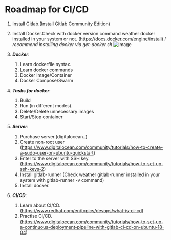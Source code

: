 # Roadmap for CI/CD

1. Install Gitlab.(Install Gitlab Community Edition)

2. Install Docker.Check with docker version command weather docker installed in your system or not. (https://docs.docker.com/engine/install)
   _I recommend installing docker via get-docker.sh_
   ![image](https://user-images.githubusercontent.com/57385309/145665915-23cd86e4-9a30-4b1e-8711-9e4e242119d5.png)
   

3. **_Docker_**:

   1. Learn dockerfile syntax.
   2. Learn docker commands
   3. Docker Image/Container
   4. Docker Compose/Swarm
  
4. **_Tasks for docker_**:

   1. Build
   2. Run (in different modes).
   3. Delete/Delete unnecessary images
   5. Start/Stop container

5. **_Server_**:
 
   1. Purchase server.(digitalocean..)
   2. Create non-root user (https://www.digitalocean.com/community/tutorials/how-to-create-a-sudo-user-on-ubuntu-quickstart)
   3. Enter to the server with SSH key.(https://www.digitalocean.com/community/tutorials/how-to-set-up-ssh-keys-2)
   4. Install gitlab-runner (Check weather gitlab-runner installed in your system with gitlab-runner -v command)
   5. Install docker.

6. **_CI/CD_**:
   
   1. Learn about CI/CD. (https://www.redhat.com/en/topics/devops/what-is-ci-cd)
   2. Practise CI/CD.(https://www.digitalocean.com/community/tutorials/how-to-set-up-a-continuous-deployment-pipeline-with-gitlab-ci-cd-on-ubuntu-18-04)

   

  
